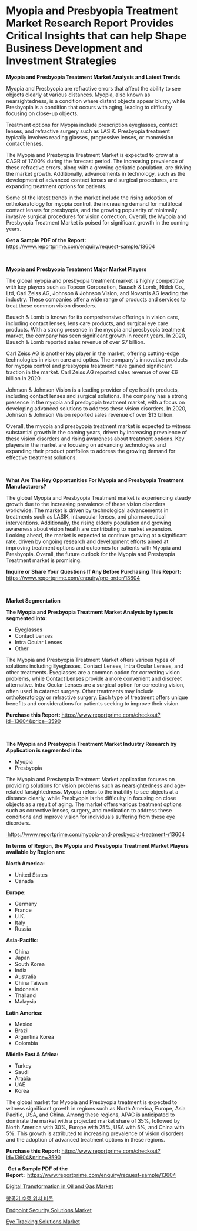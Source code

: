 <p><h1>Myopia and Presbyopia Treatment Market Research Report Provides Critical Insights that can help Shape Business Development and Investment Strategies</h1></p><p><strong>Myopia and Presbyopia Treatment Market Analysis and Latest Trends</strong></p>
<p><p>Myopia and Presbyopia are refractive errors that affect the ability to see objects clearly at various distances. Myopia, also known as nearsightedness, is a condition where distant objects appear blurry, while Presbyopia is a condition that occurs with aging, leading to difficulty focusing on close-up objects. </p><p>Treatment options for Myopia include prescription eyeglasses, contact lenses, and refractive surgery such as LASIK. Presbyopia treatment typically involves reading glasses, progressive lenses, or monovision contact lenses.</p><p>The Myopia and Presbyopia Treatment Market is expected to grow at a CAGR of 17.00% during the forecast period. The increasing prevalence of these refractive errors, along with a growing geriatric population, are driving the market growth. Additionally, advancements in technology, such as the development of advanced contact lenses and surgical procedures, are expanding treatment options for patients. </p><p>Some of the latest trends in the market include the rising adoption of orthokeratology for myopia control, the increasing demand for multifocal contact lenses for presbyopia, and the growing popularity of minimally invasive surgical procedures for vision correction. Overall, the Myopia and Presbyopia Treatment Market is poised for significant growth in the coming years.</p></p>
<p><strong>Get a Sample PDF of the Report:&nbsp;</strong> <a href="https://www.reportprime.com/enquiry/request-sample/13604">https://www.reportprime.com/enquiry/request-sample/13604</a></p>
<p>&nbsp;</p>
<p><strong>Myopia and Presbyopia Treatment Major Market Players</strong></p>
<p><p>The global myopia and presbyopia treatment market is highly competitive with key players such as Topcon Corporation, Bausch & Lomb, Nidek Co., Ltd, Carl Zeiss AG, Johnson & Johnson Vision, and Novartis AG leading the industry. These companies offer a wide range of products and services to treat these common vision disorders.</p><p>Bausch & Lomb is known for its comprehensive offerings in vision care, including contact lenses, lens care products, and surgical eye care products. With a strong presence in the myopia and presbyopia treatment market, the company has seen significant growth in recent years. In 2020, Bausch & Lomb reported sales revenue of over $7 billion.</p><p>Carl Zeiss AG is another key player in the market, offering cutting-edge technologies in vision care and optics. The company's innovative products for myopia control and presbyopia treatment have gained significant traction in the market. Carl Zeiss AG reported sales revenue of over €6 billion in 2020.</p><p>Johnson & Johnson Vision is a leading provider of eye health products, including contact lenses and surgical solutions. The company has a strong presence in the myopia and presbyopia treatment market, with a focus on developing advanced solutions to address these vision disorders. In 2020, Johnson & Johnson Vision reported sales revenue of over $13 billion.</p><p>Overall, the myopia and presbyopia treatment market is expected to witness substantial growth in the coming years, driven by increasing prevalence of these vision disorders and rising awareness about treatment options. Key players in the market are focusing on advancing technologies and expanding their product portfolios to address the growing demand for effective treatment solutions.</p></p>
<p>&nbsp;</p>
<p><strong>What Are The Key Opportunities For Myopia and Presbyopia Treatment Manufacturers?</strong></p>
<p><p>The global Myopia and Presbyopia Treatment market is experiencing steady growth due to the increasing prevalence of these vision disorders worldwide. The market is driven by technological advancements in treatments such as LASIK, intraocular lenses, and pharmaceutical interventions. Additionally, the rising elderly population and growing awareness about vision health are contributing to market expansion. Looking ahead, the market is expected to continue growing at a significant rate, driven by ongoing research and development efforts aimed at improving treatment options and outcomes for patients with Myopia and Presbyopia. Overall, the future outlook for the Myopia and Presbyopia Treatment market is promising.</p></p>
<p><strong>Inquire or Share Your Questions If Any Before Purchasing This Report:</strong> <a href="https://www.reportprime.com/enquiry/pre-order/13604">https://www.reportprime.com/enquiry/pre-order/13604</a></p>
<p>&nbsp;</p>
<p><strong>Market Segmentation</strong></p>
<p><strong>The Myopia and Presbyopia Treatment Market Analysis by types is segmented into:</strong></p>
<p><ul><li>Eyeglasses</li><li>Contact Lenses</li><li>Intra Ocular Lenses</li><li>Other</li></ul></p>
<p><p>The Myopia and Presbyopia Treatment Market offers various types of solutions including Eyeglasses, Contact Lenses, Intra Ocular Lenses, and other treatments. Eyeglasses are a common option for correcting vision problems, while Contact Lenses provide a more convenient and discreet alternative. Intra Ocular Lenses are a surgical option for correcting vision, often used in cataract surgery. Other treatments may include orthokeratology or refractive surgery. Each type of treatment offers unique benefits and considerations for patients seeking to improve their vision.</p></p>
<p><strong>Purchase this Report:&nbsp;</strong><a href="https://www.reportprime.com/checkout?id=13604&price=3590">https://www.reportprime.com/checkout?id=13604&price=3590</a></p>
<p>&nbsp;</p>
<p><strong>The Myopia and Presbyopia Treatment Market Industry Research by Application is segmented into:</strong></p>
<p><ul><li>Myopia</li><li>Presbyopia</li></ul></p>
<p><p>The Myopia and Presbyopia Treatment Market application focuses on providing solutions for vision problems such as nearsightedness and age-related farsightedness. Myopia refers to the inability to see objects at a distance clearly, while Presbyopia is the difficulty in focusing on close objects as a result of aging. The market offers various treatment options such as corrective lenses, surgery, and medication to address these conditions and improve vision for individuals suffering from these eye disorders.</p></p>
<p><a href="https://www.reportprime.com/myopia-and-presbyopia-treatment-r13604">&nbsp;https://www.reportprime.com/myopia-and-presbyopia-treatment-r13604</a></p>
<p><strong>In terms of Region, the Myopia and Presbyopia Treatment Market Players available by Region are:</strong></p>
<p>
    <p> <strong> North America: </strong>
        <ul>
            <li>United States</li>
            <li>Canada</li>
        </ul>
        </p> 
    <p> <strong> Europe: </strong>
        <ul>
            <li>Germany</li>
            <li>France</li>
            <li>U.K.</li>
            <li>Italy</li>
            <li>Russia</li>
        </ul>
        </p> 
    <p> <strong> Asia-Pacific: </strong>
        <ul>
            <li>China</li>
            <li>Japan</li>
            <li>South Korea</li>
            <li>India</li>
            <li>Australia</li>
            <li>China Taiwan</li>
            <li>Indonesia</li>
            <li>Thailand</li>
            <li>Malaysia</li>
        </ul>
        </p> 
    <p> <strong> Latin America: </strong>
        <ul>
            <li>Mexico</li>
            <li>Brazil</li>
            <li>Argentina Korea</li>
            <li>Colombia</li>
        </ul>
        </p> 
    <p> <strong> Middle East & Africa: </strong>
        <ul>
            <li>Turkey</li>
            <li>Saudi</li>
            <li>Arabia</li>
            <li>UAE</li>
            <li>Korea</li>
        </ul>
    </p>
    </p>
<p><p>The global market for Myopia and Presbyopia treatment is expected to witness significant growth in regions such as North America, Europe, Asia Pacific, USA, and China. Among these regions, APAC is anticipated to dominate the market with a projected market share of 35%, followed by North America with 30%, Europe with 25%, USA with 5%, and China with 5%. This growth is attributed to increasing prevalence of vision disorders and the adoption of advanced treatment options in these regions.</p></p>
<p><strong>Purchase this Report: </strong><a href="https://www.reportprime.com/checkout?id=13604&price=3590">https://www.reportprime.com/checkout?id=13604&price=3590</a></p>
<p>&nbsp;<strong>Get a Sample PDF of the Report:&nbsp;&nbsp;</strong><a href="https://www.reportprime.com/enquiry/request-sample/13604">https://www.reportprime.com/enquiry/request-sample/13604</a></p>
<p><strong></strong></p>
<p><p><a href="https://github.com/muhammadasraf467/Market-Research-Report-List-2/blob/main/digital-transformation-in-oil-and-gas-market.md">Digital Transformation in Oil and Gas Market</a></p><p><a href="https://github.com/OwenHamiytll568745/Market-Research-Report-List-3/blob/main/9362241107386.md">항공기 수중 위치 비콘</a></p><p><a href="https://github.com/sosoelmasry38/Market-Research-Report-List-1/blob/main/endpoint-security-solutions-market.md">Endpoint Security Solutions Market</a></p><p><a href="https://github.com/bushilahore52/Market-Research-Report-List-2/blob/main/eye-tracking-solutions-market.md">Eye Tracking Solutions Market</a></p></p>